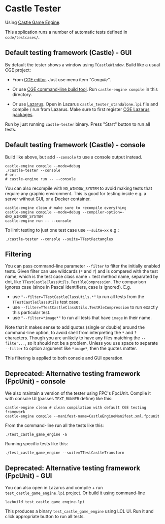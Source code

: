 # Castle Tester

Using [Castle Game Engine](https://castle-engine.io/).

This application runs a number of automatic tests defined in `code/testcases/`.

## Default testing framework (Castle) - GUI

By default the tester shows a window using `TCastleWindow`. Build like a usual CGE project:

- From [CGE editor](https://castle-engine.io/manual_editor.php). Just use menu item _"Compile"_.

- Or use [CGE command-line build tool](https://github.com/castle-engine/castle-engine/wiki/Build-Tool). Run `castle-engine compile` in this directory.

- Or use [Lazarus](https://www.lazarus-ide.org/). Open in Lazarus `castle_tester_standalone.lpi` file and compile / run from Lazarus. Make sure to first register [CGE Lazarus packages](https://castle-engine.io/documentation.php).

Run by just running `castle-tester` binary. Press "Start" button to run all tests.

## Default testing framework (Castle) - console

Build like above, but add `--console` to use a console output instead.

```
castle-engine compile --mode=debug
./castle-tester --console
# or:
# castle-engine run -- --console
```

You can also recompile with `NO_WINDOW_SYSTEM` to avoid making tests that require any graphic environment. This is good for testing inside e.g. a server without GUI, or a Docker container.

```
castle-engine clean # make sure to recompile everything
castle-engine compile --mode=debug --compiler-option=-dNO_WINDOW_SYSTEM
castle-engine run -- --console
```

To limit testing to just one test case use `--suite=xx` e.g.:

```
./castle-tester --console --suite=TTestRectangles
```

## Filtering

You can pass command-line parameter `--filter` to filter the initially enabled tests. Given filter can use wildcards (`*` and `?`) and is compared with the test name, which is the test case class name + test method name, separated by dot, like `TTestCastleClassUtils.TestRleCompression`. The comparison ignores case (since in Pascal identifiers, case is ignored). E.g.

- use `"--filter=TTestCastleClassUtils.*"` to run all tests from the `TTestCastleClassUtils` test case.
- use `--filter=TTestCastleClassUtils.TestRleCompression` to run exactly this particular test.
- use `"--filter=*image*"` to run all tests that have `image` in their name.

Note that it makes sense to add quotes (single or double) around the command-line option, to avoid shell from interpreting the `*` and `?` characters. Though you are unlikely to have any files matching the `--filter...`, so it should not be a problem. Unless you use space to separate `--filter` to option argument like `*image*`, then the quotes matter.

This filtering is applied to both console and GUI operation.

## Deprecated: Alternative testing framework (FpcUnit) - console

We also maintain a version of the tester using FPC's FpcUnit. Compile it with console UI (passes `TEXT_RUNNER` define) like this:

```
castle-engine clean # clean compilation with default CGE testing framework
castle-engine compile --manifest-name=CastleEngineManifest.xml.fpcunit
```

From the command-line run all the tests like this:

```
./test_castle_game_engine -a
```

Running specific tests like this:

```
./test_castle_game_engine --suite=TTestCastleTransform
```

## Deprecated: Alternative testing framework (FpcUnit) - GUI

You can also open in Lazarus and compile + run `test_castle_game_engine.lpi` project. Or build it using command-line

```
lazbuild test_castle_game_engine.lpi
```

This produces a binary `test_castle_game_engine` using LCL UI. Run it and click appropriate button to run all tests.
